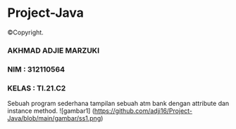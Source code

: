 # Project-Java
©️Copyright.
### AKHMAD ADJIE MARZUKI
### NIM   : 312110564
### KELAS : TI.21.C2
Sebuah program sederhana tampilan sebuah atm bank dengan attribute dan instance method. 
![gambar1] (https://github.com/adji16/Project-Java/blob/main/gambar/ss1.png)
